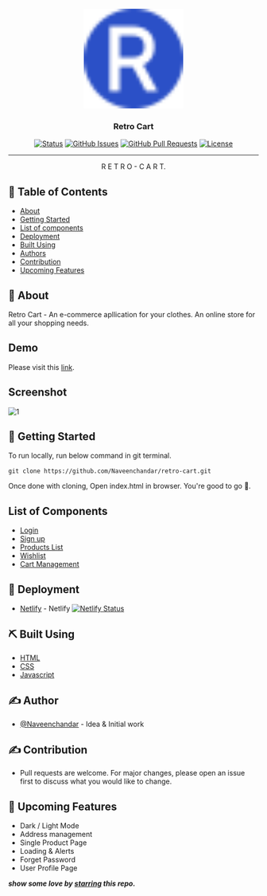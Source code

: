 <p align="center">
  <a href="" rel="noopener">
 <img width=200px height=200px src="./assets/retro_cart_favicon-32x32.png" alt="Retro Cart"></a>
</p>

<h3 align="center">Retro Cart</h3>

<div align="center">

[![Status](https://img.shields.io/badge/status-active-success.svg)]()
[![GitHub Issues](https://img.shields.io/badge/issues-0-brightgreen)](https://github.com/Naveenchandar/retro-cart/issues)
[![GitHub Pull Requests](https://img.shields.io/badge/pull%20requests-0-brightgreen)](https://github.com/Naveenchandar/retro-cart/pulls)
[![License](https://img.shields.io/badge/license-MIT-blue.svg)](/LICENSE)

</div>

---

<p align="center"> R E T R O - C A R T.
    <br> 
</p>

## 📝 Table of Contents

- [About](#about)
- [Getting Started](#getting_started)
- [List of components](#listofcomponents)
- [Deployment](#deployment)
- [Built Using](#built_using)
- [Authors](#author)
- [Contribution](#contribution)
- [Upcoming Features](#upcomingfeatures)

## 🧐 About <a name = "about"></a>

Retro Cart - An e-commerce apllication for your clothes. An online store for all your shopping needs.

## Demo
Please visit this [link](https://retro-cart.netlify.app/).

## Screenshot
![1](./assets/Retro-Cart-Home.png)
## 🏁 Getting Started <a name = "getting_started"></a>

To run locally, run below command in git terminal.

```
git clone https://github.com/Naveenchandar/retro-cart.git
```
Once done with cloning, Open index.html in browser. You're good to go 🎉.

## List of Components <a name="listofcomponents"></a>

- [Login](https://retro-cart.netlify.app/components/authentication/login.html)
- [Sign up](https://retro-cart.netlify.app/components/authentication/signup.html)
- [Products List](https://retro-cart.netlify.app/components/product-list/product-list.html)
- [Wishlist](https://retro-cart.netlify.app/components/wishlist/wishlist.html)
- [Cart Management](https://retro-cart.netlify.app/components/cart-management/cart-management.html)

## 🚀 Deployment <a name = "deployment"></a>

- [Netlify](https://www.netlify.com/) - Netlify [![Netlify Status](https://api.netlify.com/api/v1/badges/f7f84516-9e59-46f6-9a83-e5da24cb1ce6/deploy-status)](https://app.netlify.com/sites/retro-cart/deploys)

## ⛏️ Built Using <a name = "built_using"></a>

- [HTML](https://developer.mozilla.org/en-US/docs/Web/HTML)
- [CSS](https://developer.mozilla.org/en-US/docs/Web/CSS)
- [Javascript](https://developer.mozilla.org/en-US/docs/Web/JavaScript)

## ✍️ Author <a name = "author"></a>

- [@Naveenchandar](https://github.com/Naveenchandar) - Idea & Initial work

## ✍️ Contribution <a name = "contribution"></a>

- Pull requests are welcome. For major changes, please open an issue first to discuss what you would like to change.


## 🎉 Upcoming Features <a name = "upcomingfeatures"></a>

- Dark / Light Mode
- Address management
- Single Product Page
- Loading & Alerts
- Forget Password
- User Profile Page

***show some love by [starring](https://github.com/Naveenchandar/retro-cart) this repo.***